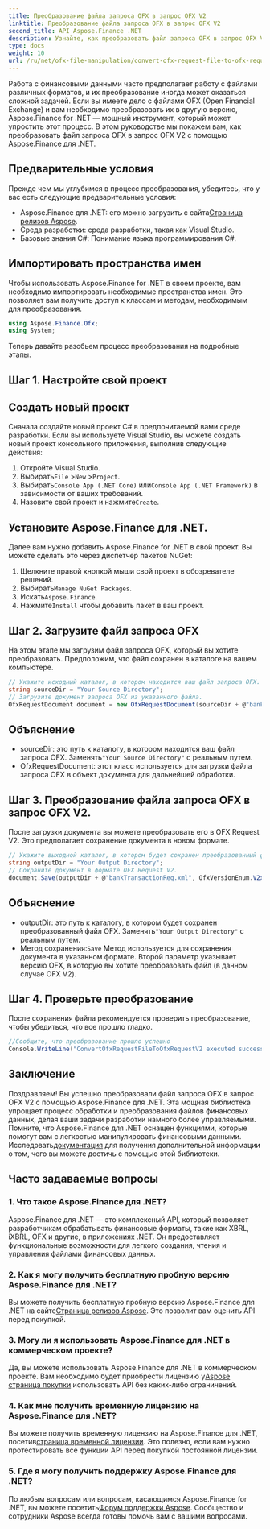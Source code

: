 ```yaml
---
title: Преобразование файла запроса OFX в запрос OFX V2
linktitle: Преобразование файла запроса OFX в запрос OFX V2
second_title: API Aspose.Finance .NET
description: Узнайте, как преобразовать файл запроса OFX в запрос OFX V2 с помощью Aspose.Finance для .NET. Пошаговое руководство с подробными инструкциями и примерами кода.
type: docs
weight: 10
url: /ru/net/ofx-file-manipulation/convert-ofx-request-file-to-ofx-request-v2/
---
```

Работа с финансовыми данными часто предполагает работу с файлами различных форматов, и их преобразование иногда может оказаться сложной задачей. Если вы имеете дело с файлами OFX (Open Financial Exchange) и вам необходимо преобразовать их в другую версию, Aspose.Finance for .NET — мощный инструмент, который может упростить этот процесс. В этом руководстве мы покажем вам, как преобразовать файл запроса OFX в запрос OFX V2 с помощью Aspose.Finance для .NET. 
## Предварительные условия
Прежде чем мы углубимся в процесс преобразования, убедитесь, что у вас есть следующие предварительные условия:
-  Aspose.Finance для .NET: его можно загрузить с сайта[Страница релизов Aspose](https://releases.aspose.com/finance/net/).
- Среда разработки: среда разработки, такая как Visual Studio.
- Базовые знания C#: Понимание языка программирования C#.
## Импортировать пространства имен
Чтобы использовать Aspose.Finance for .NET в своем проекте, вам необходимо импортировать необходимые пространства имен. Это позволяет вам получить доступ к классам и методам, необходимым для преобразования.
```csharp
using Aspose.Finance.Ofx;
using System;
```
Теперь давайте разобьем процесс преобразования на подробные этапы.
## Шаг 1. Настройте свой проект
## Создать новый проект
Сначала создайте новый проект C# в предпочитаемой вами среде разработки. Если вы используете Visual Studio, вы можете создать новый проект консольного приложения, выполнив следующие действия:
1. Откройте Visual Studio.
2.  Выбирать`File` >`New` >`Project`.
3.  Выбирать`Console App (.NET Core)` или`Console App (.NET Framework)` в зависимости от ваших требований.
4.  Назовите свой проект и нажмите`Create`.
## Установите Aspose.Finance для .NET.
Далее вам нужно добавить Aspose.Finance for .NET в свой проект. Вы можете сделать это через диспетчер пакетов NuGet:
1. Щелкните правой кнопкой мыши свой проект в обозревателе решений.
2.  Выбирать`Manage NuGet Packages`.
3.  Искать`Aspose.Finance`.
4.  Нажмите`Install` чтобы добавить пакет в ваш проект.
## Шаг 2. Загрузите файл запроса OFX
На этом этапе мы загрузим файл запроса OFX, который вы хотите преобразовать. Предположим, что файл сохранен в каталоге на вашем компьютере.
```csharp
// Укажите исходный каталог, в котором находится ваш файл запроса OFX.
string sourceDir = "Your Source Directory";
// Загрузите документ запроса OFX из указанного файла.
OfxRequestDocument document = new OfxRequestDocument(sourceDir + @"bankTransactionReq.sgml");
```
## Объяснение
- sourceDir: это путь к каталогу, в котором находится ваш файл запроса OFX. Заменять`"Your Source Directory"` с реальным путем.
- OfxRequestDocument: этот класс используется для загрузки файла запроса OFX в объект документа для дальнейшей обработки.
## Шаг 3. Преобразование файла запроса OFX в запрос OFX V2.
После загрузки документа вы можете преобразовать его в OFX Request V2. Это предполагает сохранение документа в новом формате.
```csharp
// Укажите выходной каталог, в котором будет сохранен преобразованный файл.
string outputDir = "Your Output Directory";
// Сохраните документ в формате OFX Request V2.
document.Save(outputDir + @"bankTransactionReq.xml", OfxVersionEnum.V2x);
```
## Объяснение
-  outputDir: это путь к каталогу, в котором будет сохранен преобразованный файл OFX. Заменять`"Your Output Directory"` с реальным путем.
-  Метод сохранения:`Save` Метод используется для сохранения документа в указанном формате. Второй параметр указывает версию OFX, в которую вы хотите преобразовать файл (в данном случае OFX V2).
## Шаг 4. Проверьте преобразование
После сохранения файла рекомендуется проверить преобразование, чтобы убедиться, что все прошло гладко.
```csharp
//Сообщите, что преобразование прошло успешно
Console.WriteLine("ConvertOfxRequestFileToOfxRequestV2 executed successfully.");
```
## Заключение
 Поздравляем! Вы успешно преобразовали файл запроса OFX в запрос OFX V2 с помощью Aspose.Finance для .NET. Эта мощная библиотека упрощает процесс обработки и преобразования файлов финансовых данных, делая ваши задачи разработки намного более управляемыми. Помните, что Aspose.Finance для .NET оснащен функциями, которые помогут вам с легкостью манипулировать финансовыми данными. Исследовать[документация](https://reference.aspose.com/finance/net/) для получения дополнительной информации о том, чего вы можете достичь с помощью этой библиотеки.
## Часто задаваемые вопросы
### 1. Что такое Aspose.Finance для .NET?
Aspose.Finance для .NET — это комплексный API, который позволяет разработчикам обрабатывать финансовые форматы, такие как XBRL, iXBRL, OFX и другие, в приложениях .NET. Он предоставляет функциональные возможности для легкого создания, чтения и управления файлами финансовых данных.
### 2. Как я могу получить бесплатную пробную версию Aspose.Finance для .NET?
 Вы можете получить бесплатную пробную версию Aspose.Finance для .NET на сайте[Страница релизов Aspose](https://releases.aspose.com/). Это позволит вам оценить API перед покупкой.
### 3. Могу ли я использовать Aspose.Finance для .NET в коммерческом проекте?
 Да, вы можете использовать Aspose.Finance для .NET в коммерческом проекте. Вам необходимо будет приобрести лицензию у[Aspose страница покупки](https://purchase.aspose.com/buy) использовать API без каких-либо ограничений.
### 4. Как мне получить временную лицензию на Aspose.Finance для .NET?
 Вы можете получить временную лицензию на Aspose.Finance для .NET, посетив[страница временной лицензии](https://purchase.aspose.com/temporary-license/). Это полезно, если вам нужно протестировать все функции API перед покупкой постоянной лицензии.
### 5. Где я могу получить поддержку Aspose.Finance для .NET?
 По любым вопросам или вопросам, касающимся Aspose.Finance for .NET, вы можете посетить[Форум поддержки Aspose](https://forum.aspose.com/c/finance/43). Сообщество и сотрудники Aspose всегда готовы помочь вам с вашими вопросами.